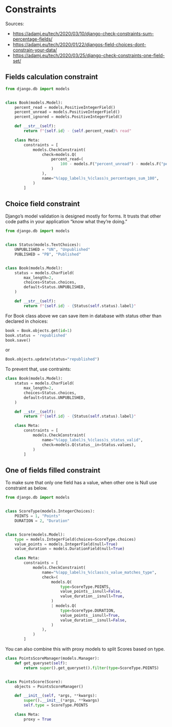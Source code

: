 # Constraints

Sources:
* https://adamj.eu/tech/2020/03/10/django-check-constraints-sum-percentage-fields/
* https://adamj.eu/tech/2020/01/22/djangos-field-choices-dont-constrain-your-data/
* https://adamj.eu/tech/2020/03/25/django-check-constraints-one-field-set/

## Fields calculation constraint

```python
from django.db import models


class Book(models.Model):
    percent_read = models.PositiveIntegerField()
    percent_unread = models.PositiveIntegerField()
    percent_ignored = models.PositiveIntegerField()

    def __str__(self):
        return f"{self.id} - {self.percent_read}% read"

    class Meta:
        constraints = [
            models.CheckConstraint(
                check=models.Q(
                    percent_read=(
                        100 - models.F("percent_unread") - models.F("percent_ignored")
                    )
                ),
                name="%(app_label)s_%(class)s_percentages_sum_100",
            )
        ]
```
## Choice field constraint

Django’s model validation is designed mostly for forms. It trusts that other code paths in your application “know what they’re doing.”

```python
from django.db import models


class Status(models.TextChoices):
    UNPUBLISHED = "UN", "Unpublished"
    PUBLISHED = "PB", "Published"


class Book(models.Model):
    status = models.CharField(
        max_length=2,
        choices=Status.choices,
        default=Status.UNPUBLISHED,
    )

    def __str__(self):
        return f"{self.id} - {Status(self.status).label}"
```

For Book class above we can save item in database with status other than declared in choices:
```python
book = Book.objects.get(id=1)
book.status = 'republished'
book.save()
```
or
```python
Book.objects.update(status="republished")
```

To prevent that, use contraints:
```python
class Book(models.Model):
    status = models.CharField(
        max_length=2,
        choices=Status.choices,
        default=Status.UNPUBLISHED,
    )

    def __str__(self):
        return f"{self.id} - {Status(self.status).label}"

    class Meta:
        constraints = [
            models.CheckConstraint(
                name="%(app_label)s_%(class)s_status_valid",
                check=models.Q(status__in=Status.values),
            )
        ]
```

## One of fields filled constraint

To make sure that only one field has a value, when other one is Null use constraint as below.

```python
from django.db import models


class ScoreType(models.IntegerChoices):
    POINTS = 1, "Points"
    DURATION = 2, "Duration"


class Score(models.Model):
    type = models.IntegerField(choices=ScoreType.choices)
    value_points = models.IntegerField(null=True)
    value_duration = models.DurationField(null=True)

    class Meta:
        constraints = [
            models.CheckConstraint(
                name="%(app_label)s_%(class)s_value_matches_type",
                check=(
                    models.Q(
                        type=ScoreType.POINTS,
                        value_points__isnull=False,
                        value_duration__isnull=True,
                    )
                    | models.Q(
                        type=ScoreType.DURATION,
                        value_points__isnull=True,
                        value_duration__isnull=False,
                    )
                ),
            )
        ]
```
You can also combine this with proxy models to split Scores based on type. 
```python
class PointsScoreManager(models.Manager):
    def get_queryset(self):
        return super().get_queryset().filter(type=ScoreType.POINTS)


class PointsScore(Score):
    objects = PointsScoreManager()

    def __init__(self, *args, **kwargs):
        super().__init__(*args, **kwargs)
        self.type = ScoreType.POINTS

    class Meta:
        proxy = True
```